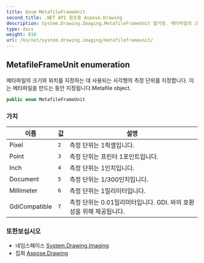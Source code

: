 ```yaml
---
title: Enum MetafileFrameUnit
second_title: .NET API 참조용 Aspose.Drawing
description: System.Drawing.Imaging.MetafileFrameUnit 열거형. 메타파일의 크기와 위치를 지정하는 데 사용되는 사각형의 측정 단위를 지정합니다. 이는 메타파일을 만드는 동안 지정됩니다.Metafile object.
type: docs
weight: 810
url: /ko/net/system.drawing.imaging/metafileframeunit/
---
```

## MetafileFrameUnit enumeration

메타파일의 크기와 위치를 지정하는 데 사용되는 사각형의 측정 단위를 지정합니다. 이는 메타파일을 만드는 동안 지정됩니다.Metafile object.

```csharp
public enum MetafileFrameUnit
```

### 가치

| 이름 | 값 | 설명 |
| --- | --- | --- |
| Pixel | `2` | 측정 단위는 1픽셀입니다. |
| Point | `3` | 측정 단위는 프린터 1포인트입니다. |
| Inch | `4` | 측정 단위는 1인치입니다. |
| Document | `5` | 측정 단위는 1/300인치입니다. |
| Millimeter | `6` | 측정 단위는 1밀리미터입니다. |
| GdiCompatible | `7` | 측정 단위는 0.01밀리미터입니다. GDI. 와의 호환성을 위해 제공됩니다. |

### 또한보십시오

* 네임스페이스 [System.Drawing.Imaging](../../system.drawing.imaging/)
* 집회 [Aspose.Drawing](../../)


